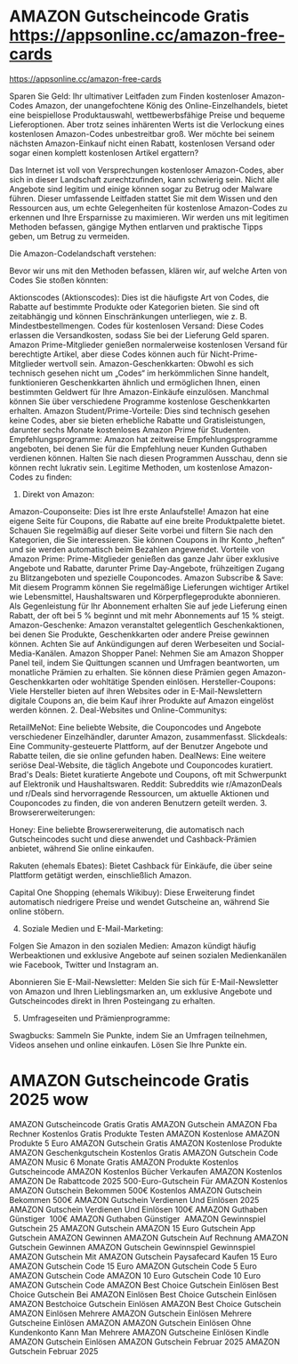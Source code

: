 # AMAZON Gutscheincode Gratis https://appsonline.cc/amazon-free-cards
https://appsonline.cc/amazon-free-cards

Sparen Sie Geld: Ihr ultimativer Leitfaden zum Finden kostenloser Amazon-Codes
Amazon, der unangefochtene König des Online-Einzelhandels, bietet eine beispiellose Produktauswahl, wettbewerbsfähige Preise und bequeme Lieferoptionen. Aber trotz seines inhärenten Werts ist die Verlockung eines kostenlosen Amazon-Codes unbestreitbar groß. Wer möchte bei seinem nächsten Amazon-Einkauf nicht einen Rabatt, kostenlosen Versand oder sogar einen komplett kostenlosen Artikel ergattern?

Das Internet ist voll von Versprechungen kostenloser Amazon-Codes, aber sich in dieser Landschaft zurechtzufinden, kann schwierig sein. Nicht alle Angebote sind legitim und einige können sogar zu Betrug oder Malware führen. Dieser umfassende Leitfaden stattet Sie mit dem Wissen und den Ressourcen aus, um echte Gelegenheiten für kostenlose Amazon-Codes zu erkennen und Ihre Ersparnisse zu maximieren. Wir werden uns mit legitimen Methoden befassen, gängige Mythen entlarven und praktische Tipps geben, um Betrug zu vermeiden.

Die Amazon-Codelandschaft verstehen:

Bevor wir uns mit den Methoden befassen, klären wir, auf welche Arten von Codes Sie stoßen könnten:

Aktionscodes (Aktionscodes): Dies ist die häufigste Art von Codes, die Rabatte auf bestimmte Produkte oder Kategorien bieten. Sie sind oft zeitabhängig und können Einschränkungen unterliegen, wie z. B. Mindestbestellmengen.
Codes für kostenlosen Versand: Diese Codes erlassen die Versandkosten, sodass Sie bei der Lieferung Geld sparen. Amazon Prime-Mitglieder genießen normalerweise kostenlosen Versand für berechtigte Artikel, aber diese Codes können auch für Nicht-Prime-Mitglieder wertvoll sein.
Amazon-Geschenkkarten: Obwohl es sich technisch gesehen nicht um „Codes“ im herkömmlichen Sinne handelt, funktionieren Geschenkkarten ähnlich und ermöglichen Ihnen, einen bestimmten Geldwert für Ihre Amazon-Einkäufe einzulösen. Manchmal können Sie über verschiedene Programme kostenlose Geschenkkarten erhalten.
Amazon Student/Prime-Vorteile: Dies sind technisch gesehen keine Codes, aber sie bieten erhebliche Rabatte und Gratisleistungen, darunter sechs Monate kostenloses Amazon Prime für Studenten.
Empfehlungsprogramme: Amazon hat zeitweise Empfehlungsprogramme angeboten, bei denen Sie für die Empfehlung neuer Kunden Guthaben verdienen können. Halten Sie nach diesen Programmen Ausschau, denn sie können recht lukrativ sein.
Legitime Methoden, um kostenlose Amazon-Codes zu finden:

1. Direkt von Amazon:

Amazon-Couponseite: Dies ist Ihre erste Anlaufstelle! Amazon hat eine eigene Seite für Coupons, die Rabatte auf eine breite Produktpalette bietet. Schauen Sie regelmäßig auf dieser Seite vorbei und filtern Sie nach den Kategorien, die Sie interessieren. Sie können Coupons in Ihr Konto „heften“ und sie werden automatisch beim Bezahlen angewendet.
Vorteile von Amazon Prime: Prime-Mitglieder genießen das ganze Jahr über exklusive Angebote und Rabatte, darunter Prime Day-Angebote, frühzeitigen Zugang zu Blitzangeboten und spezielle Couponcodes.
Amazon Subscribe & Save: Mit diesem Programm können Sie regelmäßige Lieferungen wichtiger Artikel wie Lebensmittel, Haushaltswaren und Körperpflegeprodukte abonnieren. Als Gegenleistung für Ihr Abonnement erhalten Sie auf jede Lieferung einen Rabatt, der oft bei 5 % beginnt und mit mehr Abonnements auf 15 % steigt.
Amazon-Geschenke: Amazon veranstaltet gelegentlich Geschenkaktionen, bei denen Sie Produkte, Geschenkkarten oder andere Preise gewinnen können. Achten Sie auf Ankündigungen auf deren Werbeseiten und Social-Media-Kanälen.
Amazon Shopper Panel: Nehmen Sie am Amazon Shopper Panel teil, indem Sie Quittungen scannen und Umfragen beantworten, um monatliche Prämien zu erhalten. Sie können diese Prämien gegen Amazon-Geschenkkarten oder wohltätige Spenden einlösen.
Hersteller-Coupons: Viele Hersteller bieten auf ihren Websites oder in E-Mail-Newslettern digitale Coupons an, die beim Kauf ihrer Produkte auf Amazon eingelöst werden können.
2. Deal-Websites und Online-Communitys:

RetailMeNot: Eine beliebte Website, die Couponcodes und Angebote verschiedener Einzelhändler, darunter Amazon, zusammenfasst.
Slickdeals: Eine Community-gesteuerte Plattform, auf der Benutzer Angebote und Rabatte teilen, die sie online gefunden haben.
DealNews: Eine weitere seriöse Deal-Website, die täglich Angebote und Couponcodes kuratiert.
Brad's Deals: Bietet kuratierte Angebote und Coupons, oft mit Schwerpunkt auf Elektronik und Haushaltswaren.
Reddit: Subreddits wie r/AmazonDeals und r/Deals sind hervorragende Ressourcen, um aktuelle Aktionen und Couponcodes zu finden, die von anderen Benutzern geteilt werden.
3. Browsererweiterungen:

Honey: Eine beliebte Browsererweiterung, die automatisch nach Gutscheincodes sucht und diese anwendet und Cashback-Prämien anbietet, während Sie online einkaufen.

Rakuten (ehemals Ebates): Bietet Cashback für Einkäufe, die über seine Plattform getätigt werden, einschließlich Amazon.

Capital One Shopping (ehemals Wikibuy): Diese Erweiterung findet automatisch niedrigere Preise und wendet Gutscheine an, während Sie online stöbern.

4. Soziale Medien und E-Mail-Marketing:

Folgen Sie Amazon in den sozialen Medien: Amazon kündigt häufig Werbeaktionen und exklusive Angebote auf seinen sozialen Medienkanälen wie Facebook, Twitter und Instagram an.

Abonnieren Sie E-Mail-Newsletter: Melden Sie sich für E-Mail-Newsletter von Amazon und Ihren Lieblingsmarken an, um exklusive Angebote und Gutscheincodes direkt in Ihren Posteingang zu erhalten.

5. Umfrageseiten und Prämienprogramme:

Swagbucks: Sammeln Sie Punkte, indem Sie an Umfragen teilnehmen, Videos ansehen und online einkaufen. Lösen Sie Ihre Punkte ein.
# AMAZON Gutscheincode Gratis 2025 wow
AMAZON Gutscheincode Gratis
Gratis AMAZON Gutschein
AMAZON Fba Rechner Kostenlos
Gratis Produkte Testen AMAZON
Kostenlose AMAZON Produkte
5 Euro AMAZON Gutschein Gratis
AMAZON Kostenlose Produkte
AMAZON Geschenkgutschein Kostenlos
Gratis AMAZON Gutschein Code
AMAZON Music 6 Monate Gratis
AMAZON Produkte Kostenlos
Gutscheincode AMAZON Kostenlos
Bücher Verkaufen AMAZON Kostenlos
AMAZON De Rabattcode 2025
500-Euro-Gutschein Für AMAZON 
Kostenlos AMAZON Gutschein Bekommen 500€
Kostenlos AMAZON Gutschein Bekommen 500€
AMAZON Gutschein Verdienen Und Einlösen  2025
AMAZON Gutschein Verdienen Und Einlösen 
100€ AMAZON Guthaben Günstiger  
100€ AMAZON Guthaben Günstiger  
AMAZON Gewinnspiel Gutschein
25 AMAZON Gutschein
AMAZON 15 Euro Gutschein App
Gutschein AMAZON Gewinnen
AMAZON Gutschein Auf Rechnung
AMAZON Gutschein Gewinnen
AMAZON Gutschein Gewinnspiel
Gewinnspiel AMAZON Gutschein
Mit AMAZON Gutschein Paysafecard Kaufen
15 Euro AMAZON Gutschein Code
15 Euro AMAZON Gutschein Code
5 Euro AMAZON Gutschein Code
AMAZON 10 Euro Gutschein Code
10 Euro AMAZON Gutschein Code
AMAZON Best Choice Gutschein Einlösen
Best Choice Gutschein Bei AMAZON Einlösen
Best Choice Gutschein Einlösen AMAZON
Bestchoice Gutschein Einlösen AMAZON
Best Choice Gutschein AMAZON Einlösen
Mehrere AMAZON Gutschein Einlösen
Mehrere Gutscheine Einlösen AMAZON
AMAZON Gutschein Einlösen Ohne Kundenkonto
Kann Man Mehrere AMAZON Gutscheine Einlösen
Kindle AMAZON Gutschein Einlösen
AMAZON Gutschein Februar 2025
AMAZON Gutschein Februar 2025
